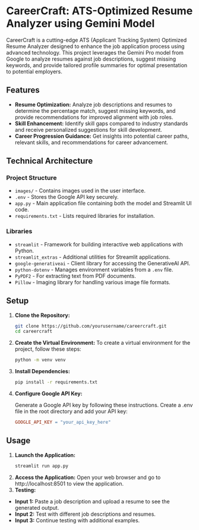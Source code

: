 # CareerCraft: ATS-Optimized Resume Analyzer using Gemini Model

CareerCraft is a cutting-edge ATS (Applicant Tracking System) Optimized Resume Analyzer designed to enhance the job application process using advanced technology. This project leverages the Gemini Pro model from Google to analyze resumes against job descriptions, suggest missing keywords, and provide tailored profile summaries for optimal presentation to potential employers.

## Features

- **Resume Optimization:** Analyze job descriptions and resumes to determine the percentage match, suggest missing keywords, and provide recommendations for improved alignment with job roles.
- **Skill Enhancement:** Identify skill gaps compared to industry standards and receive personalized suggestions for skill development.
- **Career Progression Guidance:** Get insights into potential career paths, relevant skills, and recommendations for career advancement.

## Technical Architecture

### Project Structure

- `images/` - Contains images used in the user interface.
- `.env` - Stores the Google API key securely.
- `app.py` - Main application file containing both the model and Streamlit UI code.
- `requirements.txt` - Lists required libraries for installation.

### Libraries

- `streamlit` - Framework for building interactive web applications with Python.
- `streamlit_extras` - Additional utilities for Streamlit applications.
- `google-generativeai` - Client library for accessing the GenerativeAI API.
- `python-dotenv` - Manages environment variables from a `.env` file.
- `PyPDF2` - For extracting text from PDF documents.
- `Pillow` - Imaging library for handling various image file formats.


## Setup

1. **Clone the Repository:**
   ```bash
   git clone https://github.com/yourusername/careercraft.git
   cd careercraft
   
2. **Create the Virtual Environment:**
   To create a virtual environment for the project, follow these steps:
   ```bash
   python -m venv venv

3. **Install Dependencies:**
   ```bash
   pip install -r requirements.txt

4. **Configure Google API Key:**

   Generate a Google API key by following these instructions.
   Create a .env file in the root directory and add your API key:
   ```makefile
   GOOGLE_API_KEY = "your_api_key_here"

## Usage

1. **Launch the Application:**
    ```bash
    streamlit run app.py 
2. **Access the Application:**
    Open your web browser and go to http://localhost:8501 to view the application.
3. **Testing:**
 - **Input 1:** Paste a job description and upload a resume to see the generated output.
 - **Input 2:** Test with different job descriptions and resumes.
 - **Input 3:** Continue testing with additional examples.

